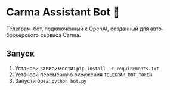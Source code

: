 # Carma Assistant Bot 🤖

Телеграм-бот, подключённый к OpenAI, созданный для авто-брокерского сервиса Carma.

## Запуск
1. Установи зависимости: `pip install -r requirements.txt`
2. Установи переменную окружения `TELEGRAM_BOT_TOKEN`
3. Запусти бота: `python bot.py`
